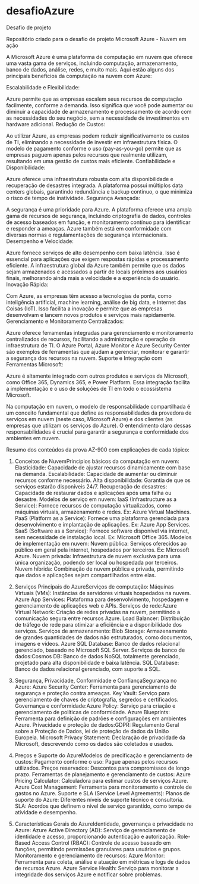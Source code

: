 # desafioAzure
Desafio de projeto 

Repositório criado para o desafio de projeto Microsoft Azure - Nuvem em ação

A Microsoft Azure é uma plataforma de computação em nuvem que oferece uma vasta gama de serviços, incluindo computação, armazenamento, banco de dados, análise, redes, e muito mais. Aqui estão alguns dos principais benefícios da computação na nuvem com Azure:

Escalabilidade e Flexibilidade:

Azure permite que as empresas escalem seus recursos de computação facilmente, conforme a demanda. Isso significa que você pode aumentar ou diminuir a capacidade de armazenamento e processamento de acordo com as necessidades do seu negócio, sem a necessidade de investimentos em hardware adicional.
Redução de Custos:

Ao utilizar Azure, as empresas podem reduzir significativamente os custos de TI, eliminando a necessidade de investir em infraestrutura física. O modelo de pagamento conforme o uso (pay-as-you-go) permite que as empresas paguem apenas pelos recursos que realmente utilizam, resultando em uma gestão de custos mais eficiente.
Confiabilidade e Disponibilidade:

Azure oferece uma infraestrutura robusta com alta disponibilidade e recuperação de desastres integrada. A plataforma possui múltiplos data centers globais, garantindo redundância e backup contínuo, o que minimiza o risco de tempo de inatividade.
Segurança Avançada:

A segurança é uma prioridade para Azure. A plataforma oferece uma ampla gama de recursos de segurança, incluindo criptografia de dados, controles de acesso baseados em função, e monitoramento contínuo para identificar e responder a ameaças. Azure também está em conformidade com diversas normas e regulamentações de segurança internacionais.
Desempenho e Velocidade:

Azure fornece serviços de alto desempenho com baixa latência. Isso é essencial para aplicações que exigem respostas rápidas e processamento eficiente. A infraestrutura global da Azure também permite que os dados sejam armazenados e acessados a partir de locais próximos aos usuários finais, melhorando ainda mais a velocidade e a experiência do usuário.
Inovação Rápida:

Com Azure, as empresas têm acesso a tecnologias de ponta, como inteligência artificial, machine learning, análise de big data, e Internet das Coisas (IoT). Isso facilita a inovação e permite que as empresas desenvolvam e lancem novos produtos e serviços mais rapidamente.
Gerenciamento e Monitoramento Centralizados:

Azure oferece ferramentas integradas para gerenciamento e monitoramento centralizados de recursos, facilitando a administração e operação da infraestrutura de TI. O Azure Portal, Azure Monitor e Azure Security Center são exemplos de ferramentas que ajudam a gerenciar, monitorar e garantir a segurança dos recursos na nuvem.
Suporte e Integração com Ferramentas Microsoft:

Azure é altamente integrado com outros produtos e serviços da Microsoft, como Office 365, Dynamics 365, e Power Platform. Essa integração facilita a implementação e o uso de soluções de TI em todo o ecossistema Microsoft.

Na computação em nuvem, o modelo de responsabilidade compartilhada é um conceito fundamental que define as responsabilidades da provedora de serviços em nuvem (neste caso, Microsoft Azure) e dos clientes (as empresas que utilizam os serviços do Azure). O entendimento claro dessas responsabilidades é crucial para garantir a segurança e conformidade dos ambientes em nuvem.

Resumo dos conteúdos da prova AZ-900 com explicações de cada tópico:

1. Conceitos de NuvemPrincípios básicos da computação em nuvem:
Elasticidade: Capacidade de ajustar recursos dinamicamente com base na demanda.
Escalabilidade: Capacidade de aumentar ou diminuir recursos conforme necessário.
Alta disponibilidade: Garantia de que os serviços estarão disponíveis 24/7.
Recuperação de desastres: Capacidade de restaurar dados e aplicações após uma falha ou desastre.
Modelos de serviço em nuvem:
IaaS (Infrastructure as a Service): Fornece recursos de computação virtualizados, como máquinas virtuais, armazenamento e redes. Ex: Azure Virtual Machines.
PaaS (Platform as a Service): Fornece uma plataforma gerenciada para desenvolvimento e implantação de aplicações. Ex: Azure App Services.
SaaS (Software as a Service): Fornece software disponível via internet, sem necessidade de instalação local. Ex: Microsoft Office 365.
Modelos de implementação em nuvem:
Nuvem pública: Serviços oferecidos ao público em geral pela internet, hospedados por terceiros. Ex: Microsoft Azure.
Nuvem privada: Infraestrutura de nuvem exclusiva para uma única organização, podendo ser local ou hospedada por terceiros.
Nuvem híbrida: Combinação de nuvem pública e privada, permitindo que dados e aplicações sejam compartilhados entre elas.

2. Serviços Principais do AzureServiços de computação:
Máquinas Virtuais (VMs): Instâncias de servidores virtuais hospedados na nuvem.
Azure App Services: Plataforma para desenvolvimento, hospedagem e gerenciamento de aplicações web e APIs.
Serviços de rede:Azure Virtual Network: Criação de redes privadas na nuvem, permitindo a comunicação segura entre recursos Azure.
Load Balancer: Distribuição de tráfego de rede para otimizar a eficiência e a disponibilidade dos serviços.
Serviços de armazenamento:
Blob Storage: Armazenamento de grandes quantidades de dados não estruturados, como documentos, imagens e vídeos.
Azure SQL Database: Banco de dados relacional gerenciado, baseado no Microsoft SQL Server.
Serviços de banco de dados:Cosmos DB: Banco de dados NoSQL totalmente gerenciado, projetado para alta disponibilidade e baixa latência.
SQL Database: Banco de dados relacional gerenciado, com suporte a SQL.

3. Segurança, Privacidade, Conformidade e ConfiançaSegurança no Azure:
Azure Security Center: Ferramenta para gerenciamento de segurança e proteção contra ameaças.
Key Vault: Serviço para gerenciamento de chaves de criptografia, segredos e certificados.
Governança e conformidade:Azure Policy: Serviço para criação e gerenciamento de políticas de conformidade.
Azure Blueprints: Ferramenta para definição de padrões e configurações em ambientes Azure.
Privacidade e proteção de dados:GDPR: Regulamento Geral sobre a Proteção de Dados, lei de proteção de dados da União Europeia.
Microsoft Privacy Statement: Declaração de privacidade da Microsoft, descrevendo como os dados são coletados e usados.

4. Preços e Suporte do AzureModelos de precificação e gerenciamento de custos:
Pagamento conforme o uso: Pague apenas pelos recursos utilizados.
Preços reservados: Descontos para compromissos de longo prazo.
Ferramentas de planejamento e gerenciamento de custos:
Azure Pricing Calculator: Calculadora para estimar custos de serviços Azure.
Azure Cost Management: Ferramenta para monitoramento e controle de gastos no Azure.
Suporte e SLA (Service Level Agreements):
Planos de suporte do Azure: Diferentes níveis de suporte técnico e consultoria.
SLA: Acordos que definem o nível de serviço garantido, como tempo de atividade e desempenho.

5. Características Gerais do AzureIdentidade, governança e privacidade no Azure:
Azure Active Directory (AD): Serviço de gerenciamento de identidade e acesso, proporcionando autenticação e autorização.
Role-Based Access Control (RBAC): Controle de acesso baseado em funções, permitindo permissões granulares para usuários e grupos.
Monitoramento e gerenciamento de recursos:
Azure Monitor: Ferramenta para coleta, análise e atuação em métricas e logs de dados de recursos Azure.
Azure Service Health: Serviço para monitorar a integridade dos serviços Azure e notificar sobre problemas.

